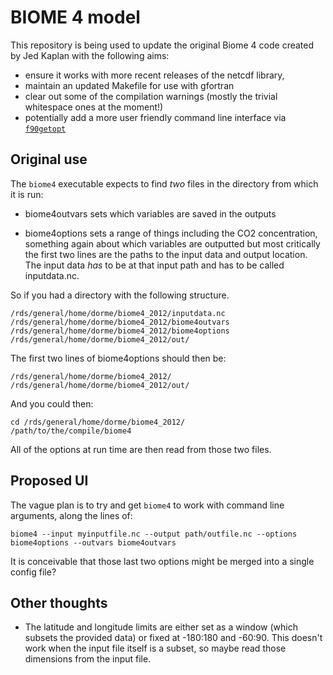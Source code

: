 # BIOME 4 model

This repository is being used to update the original Biome 4 code created by Jed 
Kaplan with the following aims:

* ensure it works with more recent releases of the netcdf library,
* maintain an updated Makefile for use with gfortran
* clear out some of the compilation warnings (mostly the trivial whitespace ones at the moment!)
* potentially add a more user friendly command line interface via [`f90getopt`](https://github.com/haniibrahim/f90getopt)

## Original use

The `biome4` executable expects to find _two_ files in the directory from which it is run:

* biome4outvars sets which variables are saved in the outputs

* biome4options sets a range of things including the CO2 concentration, something again about which variables are outputted but most critically the first two lines are the paths to the input data and output location. The input data _has_ to be at that input path and has to be called inputdata.nc. 

So if you had a directory with the following structure.

    /rds/general/home/dorme/biome4_2012/inputdata.nc
    /rds/general/home/dorme/biome4_2012/biome4outvars
    /rds/general/home/dorme/biome4_2012/biome4options
    /rds/general/home/dorme/biome4_2012/out/

The first two lines of biome4options should then be:

    /rds/general/home/dorme/biome4_2012/
    /rds/general/home/dorme/biome4_2012/out/

And you could then:

    cd /rds/general/home/dorme/biome4_2012/
    /path/to/the/compile/biome4
    
All of the options at run time are then read from those two files.

## Proposed UI

The vague plan is to try and get `biome4` to work with command line arguments, along the lines of:

    biome4 --input myinputfile.nc --output path/outfile.nc --options biome4options --outvars biome4outvars

It is conceivable that those last two options might be merged into a single config file?

## Other thoughts

* The latitude and longitude limits are either set as a window (which subsets the provided data) or
  fixed at -180:180 and -60:90. This doesn't work when the input file itself is a subset, so maybe
  read those dimensions from the input file.
